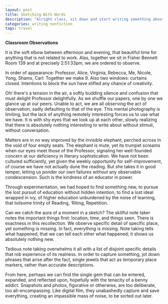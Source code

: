 ```yaml
---
layout: post
title: Sketching With Words  
description: "Alright class, sit down and start writing something about what's around you."
categories: writing nonfiction
tags: travel
---
```


__Classroom Observations__

It is the soft elbow between afternoon and evening, that beautiful time for anything that is not related to work. Alas, together we sit in Fisher Bennett Room 139 and at precisely 2:51:33pm, we are ordered to observe.

In order of appearance: Professor, Alice, Virginia, Rebecca, Me, Nicole, Yong, Shams, Carl: Together we make 9. Also two windows: curtains closed. Intentions to block the sun have stifled any chance of creativity. 
 
Oh! there's a tension in the air, a softly budding silence and confusion that must delight Professor delightfully. As we shuffle our papers, one by one we glance up at our peers. Unable to act, we are all observing the act of observation, sadly defaulting to that of the eye. This mental photography is limiting, but the lack of anything remotely interesting forces us to use what we have. It is with shy eyes that we look up at each other, slowly realizing that there is absolutely nothing interesting to write about without stimuli, without conversation.

Matters are in no way improved by the invisible elephant, perched across in the void of four empty seats. The elephant is mute, yet its trumpet screams when our eyes meet those of the Professor, signaling her well-founded concern at our deficiency in literary sophistication. We have not been cultured sufficiently, yet given the weekly opportunity for self-improvement, of course we have not actually done the reading. But she takes it in good temper, letting us ponder our own failures without any observable condescension. Such is the kindness of an educator in power.  

Through experimentation, we had hoped to find something new, to pursue the lost pursuit of education without hidden intention, to find a lost ideal wrapped in ivy, of higher education unburdened by the noise of learning, that toilsome trinity of Reading, ‘Riting, Repetition.

Can we catch the aura of a moment in a sketch? The skillful note taker notes the important things first: location, time, and things seen. There is exactness in this recollection. We observe specific detail of specific place, yet something is missing. In fact, everything is missing. Note taking tells what happened, that we can tell each other what happened; it shows us absolutely nothing new. 

Tedious note taking overwhelms it all with a list of disjoint specific details that rob experience of its realness. In order to capture something, jot down phrases that arise after the fact, single jewels that act as temporary place markers, rather than accurate descriptions. 

From here, perhaps we can find the single gem that can be entered, expanded, and reflected upon, hopefully with the tenacity of a benny addict. Snapshots and photos, figurative or otherwise, are too deliberate, too all-encompassing. Like digital film, they unabashedly capture and save everything, creating an impassible mass of noise, to be sorted out later.
